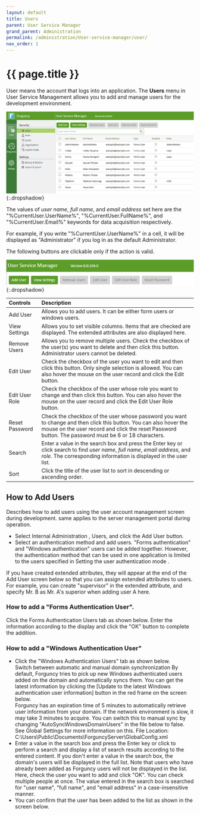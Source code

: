 ```yaml
---
layout: default
title: Users
parent: User Service Manager
grand_parent: Administration
permalink: /administration/User-service-manager/user/
nav_order: 1
---
```


# {{ page.title }}

User means the account that logs into an application. The **Users** menu in User Service Management allows you to add and manage users for the development environment.

![users](/assets/images/product-images/users.png)
{:.dropshadow}

The values ​​of *user name*, *full name*, and *email address* set here are the "%CurrentUser.UserName%", "%CurrentUser.FullName%", and "%CurrentUser.Email%" keywords for data acquisition respectively. 

For example, if you write "%CurrentUser.UserName%" in a cell, it will be displayed as "Administrator" if you log in as the default Administrator.

The following buttons are clickable only if the action is valid.

![user-management](/assets/images/product-images/user-management.png)
{:.dropshadow}

|Controls|Description|
|:--|:--|
|Add User|Allows you to add users. It can be either form users or windows users.|
|View Settings|Allows you to set visible columns. Items that are checked are displayed. The extended attributes are also displayed here.|
|Remove Users|Allows you to remove multiple users. Check the checkbox of the user(s) you want to delete and then click this button. Administrator users cannot be deleted.|
|Edit User|Check the checkbox of the user you want to edit and then click this button. Only single selection is allowed. You can also hover the mouse on the user record and click the Edit button.|
|Edit User Role|Check the checkbox of the user whose role you want to change and then click this button. You can also hover the mouse on the user record and click the Edit User Role button.|
|Reset Password|Check the checkbox of the user whose password you want to change and then click this button. You can also hover the mouse on the user record and click the reset Password button. The password must be 6 or 18 characters.|
|Search|Enter a value in the search box and press the Enter key or click search to find *user name*, *full name*, *email address*, and *role*. The corresponding information is displayed in the user list.|
|Sort|Click the title of the user list to sort in descending or ascending order.|

## How to Add Users

Describes how to add users using the user account management screen during development. same applies to the server management portal during operation.

- Select Internal Administration , Users, and click the Add User button.
- Select an authentication method and add users.
    "Forms authentication" and "Windows authentication" users can be added together. However, the authentication method that can be used in one application is limited to the users specified in Setting the user authentication mode .

If you have created extended attributes, they will appear at the end of the Add User screen below so that you can assign extended attributes to users. For example, you can create "supervisor" in the extended attribute, and specify Mr. B as Mr. A's superior when adding user A here.

### How to add a "Forms Authentication User". 
Click the Forms Authentication Users tab as shown below. Enter the information according to the display and click the "OK" button to complete the addition.
### How to add a "Windows Authentication User"
- Click the "Windows Authentication Users" tab as shown below. <br/>Switch between automatic and manual domain synchronization
By default, Forguncy tries to pick up new Windows authenticated users added on the domain and automatically syncs them. You can get the latest information by clicking the [Update to the latest Windows authentication user information] button in the red frame on the screen below.<br/>Forguncy has an expiration time of 5 minutes to automatically retrieve user information from your domain. If the network environment is slow, it may take 3 minutes to acquire. You can switch this to manual sync by changing "AutoSyncWindowsDomainUsers" in the file below to false. See Global Settings for more information on this. File Location: C:\Users\Public\Documents\ForguncyServer\GlobalConfig.xml
-  Enter a value in the search box and press the Enter key or click to perform a search and display a list of search results according to the entered content. If you don't enter a value in the search box, the domain's users will be displayed in the full list. Note that users who have already been added as Forguncy users will not be displayed in the list. <br/>Here, check the user you want to add and click "OK". You can check multiple people at once. The value entered in the search box is searched for "user name", "full name", and "email address" in a case-insensitive manner.
- You can confirm that the user has been added to the list as shown in the screen below.



